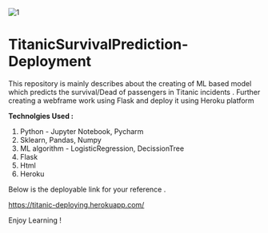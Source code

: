![1](https://user-images.githubusercontent.com/63364350/129478459-480f333a-87b6-489f-a095-62e8700261bd.PNG)

# TitanicSurvivalPrediction-Deployment

This repository is mainly describes about the creating of ML based model which predicts the survival/Dead of passengers in Titanic incidents . Further creating a webframe work using Flask and deploy it using Heroku platform 

__Technolgies Used :__ 

1. Python - Jupyter Notebook, Pycharm 
2. Sklearn, Pandas, Numpy 
3. ML algorithm - LogisticRegression, DecissionTree
4. Flask
5. Html
6. Heroku 

Below is the deployable link for your reference .

https://titanic-deploying.herokuapp.com/

Enjoy Learning !

